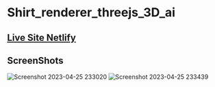 # Shirt_renderer_threejs_3D_ai
## [Live Site Netlify](https://644814b4e2e68a0ee4d8c51b--stalwart-otter-e79db4.netlify.app/)
## ScreenShots
![Screenshot 2023-04-25 233020](https://user-images.githubusercontent.com/95741246/234363710-eb77522f-36ca-40ad-8418-38bf4fa94f15.png)
![Screenshot 2023-04-25 233439](https://user-images.githubusercontent.com/95741246/234363761-6892a3cf-9c5e-4759-9c4f-e950732d16ff.png)

